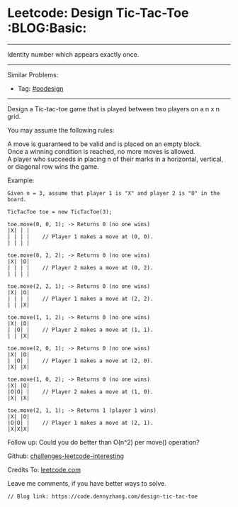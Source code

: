 # Leetcode: Design Tic-Tac-Toe     :BLOG:Basic:


---

Identity number which appears exactly once.  

---

Similar Problems:  
-   Tag: [#oodesign](https://code.dennyzhang.com/tag/oodesign)

---

Design a Tic-tac-toe game that is played between two players on a n x n grid.  

You may assume the following rules:  

A move is guaranteed to be valid and is placed on an empty block.  
Once a winning condition is reached, no more moves is allowed.  
A player who succeeds in placing n of their marks in a horizontal, vertical, or diagonal row wins the game.  

Example:  

    Given n = 3, assume that player 1 is "X" and player 2 is "O" in the board.
    
    TicTacToe toe = new TicTacToe(3);
    
    toe.move(0, 0, 1); -> Returns 0 (no one wins)
    |X| | |
    | | | |    // Player 1 makes a move at (0, 0).
    | | | |
    
    toe.move(0, 2, 2); -> Returns 0 (no one wins)
    |X| |O|
    | | | |    // Player 2 makes a move at (0, 2).
    | | | |
    
    toe.move(2, 2, 1); -> Returns 0 (no one wins)
    |X| |O|
    | | | |    // Player 1 makes a move at (2, 2).
    | | |X|
    
    toe.move(1, 1, 2); -> Returns 0 (no one wins)
    |X| |O|
    | |O| |    // Player 2 makes a move at (1, 1).
    | | |X|
    
    toe.move(2, 0, 1); -> Returns 0 (no one wins)
    |X| |O|
    | |O| |    // Player 1 makes a move at (2, 0).
    |X| |X|
    
    toe.move(1, 0, 2); -> Returns 0 (no one wins)
    |X| |O|
    |O|O| |    // Player 2 makes a move at (1, 0).
    |X| |X|
    
    toe.move(2, 1, 1); -> Returns 1 (player 1 wins)
    |X| |O|
    |O|O| |    // Player 1 makes a move at (2, 1).
    |X|X|X|

Follow up: Could you do better than O(n^2) per move() operation?  

Github: [challenges-leetcode-interesting](https://github.com/DennyZhang/challenges-leetcode-interesting/tree/master/design-tic-tac-toe)  

Credits To: [leetcode.com](https://leetcode.com/problems/design-tic-tac-toe/description/)  

Leave me comments, if you have better ways to solve.  

    // Blog link: https://code.dennyzhang.com/design-tic-tac-toe